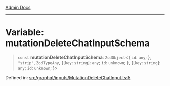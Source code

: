 [Admin Docs](/)

***

# Variable: mutationDeleteChatInputSchema

> `const` **mutationDeleteChatInputSchema**: `ZodObject`\<\{ `id`: `any`; \}, `"strip"`, `ZodTypeAny`, \{[`key`: `string`]: `any`; `id`: `unknown`; \}, \{[`key`: `string`]: `any`; `id`: `unknown`; \}\>

Defined in: [src/graphql/inputs/MutationDeleteChatInput.ts:5](https://github.com/PurnenduMIshra129th/talawa-api/blob/86f70716c91247c1756c784fed3bccb85b1ded8e/src/graphql/inputs/MutationDeleteChatInput.ts#L5)
